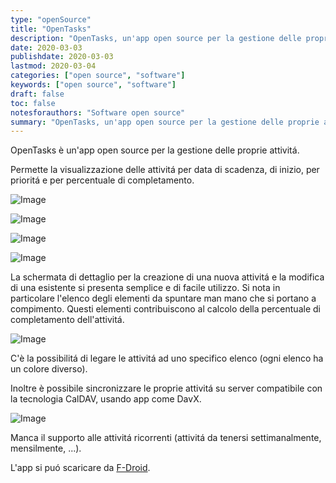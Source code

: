 ```yaml
---
type: "openSource"
title: "OpenTasks"
description: "OpenTasks, un'app open source per la gestione delle proprie attivitá"
date: 2020-03-03
publishdate: 2020-03-03
lastmod: 2020-03-04
categories: ["open source", "software"]
keywords: ["open source", "software"]
draft: false
toc: false
notesforauthors: "Software open source"
summary: "OpenTasks, un'app open source per la gestione delle proprie attivitá."
---
```


OpenTasks è un'app open source per la gestione delle proprie attivitá. 

Permette la visualizzazione delle attivitá per data di scadenza, di inizio, per prioritá e per percentuale di completamento.

![Image](/static/openSource/OpenTasks-ListByDueDate.png "OpenTasks - Image 1")

![Image](/static/openSource/OpenTasks-ListByStartDate.png "OpenTasks - Image 2")

![Image](/static/openSource/OpenTasks-ListByPriority.png "OpenTasks - Image 3")

![Image](/static/openSource/OpenTasks-ListByPercentage.png "OpenTasks - Image 4")

La schermata di dettaglio per la creazione di una nuova attivitá e la modifica di una esistente si presenta semplice e di facile utilizzo. Si nota in particolare l'elenco degli elementi da spuntare man mano che si portano a compimento. Questi elementi contribuiscono al calcolo della percentuale di completamento dell'attivitá.

![Image](/static/openSource/OpenTasks-TaskDetails.png "OpenTasks - Task Details")

C'è la possibilitá di legare le attivitá ad uno specifico elenco (ogni elenco ha un colore diverso).

Inoltre è possibile sincronizzare le proprie attivitá su server compatibile con la tecnologia CalDAV, usando app come DavX.

![Image](/static/openSource/OpenTasks-Accounts.png "OpenTasks - Account")

Manca il supporto alle attivitá ricorrenti (attivitá da tenersi settimanalmente, mensilmente, ...).

L'app si puó scaricare da [F-Droid](https://f-droid.org/).
